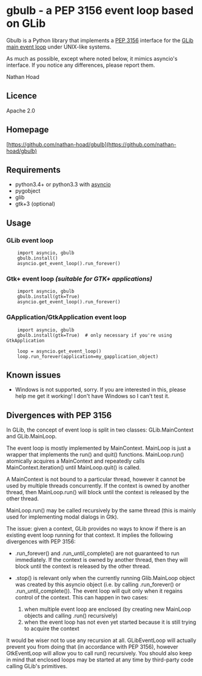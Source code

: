 # gbulb - a PEP 3156 event loop based on GLib


Gbulb is a Python library that implements a [PEP 3156][PEP3156] interface for
the [GLib main event loop][glibloop] under UNIX-like systems.

As much as possible, except where noted below, it mimics asyncio's interface.
If you notice any differences, please report them.

Nathan Hoad

## Licence

Apache 2.0

## Homepage

[https://github.com/nathan-hoad/gbulb](https://github.com/nathan-hoad/gbulb)

## Requirements
- python3.4+ or python3.3 with [asyncio][asyncio]
- pygobject
- glib
- gtk+3 (optional)

## Usage

### GLib event loop

        import asyncio, gbulb
        gbulb.install()
        asyncio.get_event_loop().run_forever()

### Gtk+ event loop *(suitable for GTK+ applications)*

        import asyncio, gbulb
        gbulb.install(gtk=True)
        asyncio.get_event_loop().run_forever()

### GApplication/GtkApplication event loop

        import asyncio, gbulb
        gbulb.install(gtk=True)  # only necessary if you're using GtkApplication

        loop = asyncio.get_event_loop()
        loop.run_forever(application=my_gapplication_object)

## Known issues

- Windows is not supported, sorry. If you are interested in this, please help
  me get it working! I don't have Windows so I can't test it.

## Divergences with PEP 3156

In GLib, the concept of event loop is split in two classes: GLib.MainContext
and GLib.MainLoop.

The event loop is mostly implemented by MainContext. MainLoop is just a wrapper
that implements the run() and quit() functions. MainLoop.run() atomically
acquires a MainContext and repeatedly calls MainContext.iteration() until
MainLoop.quit() is called.

A MainContext is not bound to a particular thread, however it cannot be used
by multiple threads concurrently. If the context is owned by another thread,
then MainLoop.run() will block until the context is released by the other
thread.

MainLoop.run() may be called recursively by the same thread (this is mainly
used for implementing modal dialogs in Gtk).

The issue: given a context, GLib provides no ways to know if there is an
existing event loop running for that context. It implies the following
divergences with PEP 3156:

 - .run_forever() and .run_until_complete() are not guaranteed to run
   immediately. If the context is owned by another thread, then they will
   block until the context is released by the other thread.

 - .stop() is relevant only when the currently running Glib.MainLoop object
   was created by this asyncio object (i.e. by calling .run_forever() or
   .run_until_complete()). The event loop will quit only when it regains
   control of the context. This can happen in two cases:
    1. when multiple event loop are enclosed (by creating new MainLoop
       objects and calling .run() recursively)
    2. when the event loop has not even yet started because it is still
       trying to acquire the context

It would be wiser not to use any recursion at all. GLibEventLoop will
actually prevent you from doing that (in accordance with PEP 3156), however
GtkEventLoop will allow you to call run() recursively. You should also keep
in mind that enclosed loops may be started at any time by third-party code
calling GLib's primitives.


[PEP3156]:  http://www.python.org/dev/peps/pep-3156/
[asyncio]:  https://pypi.python.org/pypi/asyncio
[glibloop]: https://developer.gnome.org/glib/stable/glib-The-Main-Event-Loop.html
